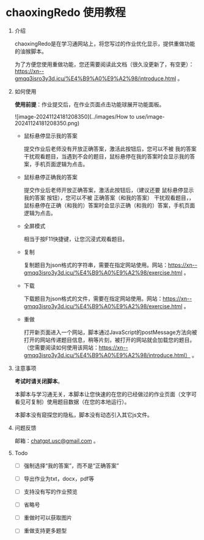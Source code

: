 # chaoxingRedo 使用教程

1. 介绍

   ​	chaoxingRedo是在学习通网站上，将您写过的作业优化显示，提供重做功能的油猴脚本。

   ​	为了方便您使用重做功能，您还需要阅读此文档（很久没更新了，有空更）：https://xn--gmqq3isro3y3d.icu/%E4%B9%A0%E9%A2%98/introduce.html  。

   

2. 如何使用

   	**使用前提**：作业提交后，在作业页面点击功能球展开功能面板。

   ![image-20241124181208350](../images/How to use/image-20241124181208350.png)

   * 鼠标悬停显示我的答案

     提交作业后老师没有开放正确答案，激活此按钮后，您可以不被 我的答案 干扰观看题目，当遇到不会的题目，鼠标悬停在我的答案时会显示我的答案，手机页面逻辑为点击。

   * 鼠标悬停正确我的答案

     提交作业后老师开放正确答案，激活此按钮后，（建议还要 鼠标悬停显示我的答案 按钮），您可以不被 正确答案（和我的答案） 干扰观看题目，，鼠标悬停在正确（和我的）答案时会显示正确（和我的）答案，手机页面逻辑为点击。

   * 全屏模式

     相当于按F11快捷键，让您沉浸式观看题目。

   * 复制

     复制题目为json格式的字符串，需要在指定网站使用。网站：https://xn--gmqq3isro3y3d.icu/%E4%B9%A0%E9%A2%98/exercise.html  。

   * 下载

     下载题目为json格式的文件，需要在指定网站使用。网站：https://xn--gmqq3isro3y3d.icu/%E4%B9%A0%E9%A2%98/exercise.html  。

   * 重做

     打开新页面进入一个网站，脚本通过JavaScript的postMessage方法向被打开的网站传递题目信息，稍等片刻，被打开的网站就会加载您的题目。（您需要阅读如何使用该网站：https://xn--gmqq3isro3y3d.icu/%E4%B9%A0%E9%A2%98/introduce.html）  。

     

3. 注意事项

   **考试时请关闭脚本**。

   本脚本与学习通无关，本脚本让您快速的在您的已经做过的作业页面（文字可看见可复制）使用题目数据（在您的本地运行）。

   本脚本没有窥探您的隐私，脚本没有动态引入其它js文件。

   

4. 问题反馈

   邮箱：chatgpt.usc@gmail.com  。

   

5. Todo

   * [ ] 强制选择“我的答案”，而不是“正确答案”
   * [ ] 导出作业为txt，docx，pdf等
   * [ ] 支持没有写的作业预览
   * [ ] 省略号
   * [ ] 重做时可以获取图片
   * [ ] 重做支持更多题型







